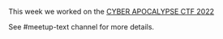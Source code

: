 This week we worked on the [CYBER APOCALYPSE CTF 2022](https://www.hackthebox.com/events/cyber-apocalypse-2022?utm_source=jh&utm_medium=social&utm_campaign=ca-ctf-2022&utm_content=20220509)

See #meetup-text channel for more details. 